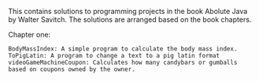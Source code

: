 This contains solutions to programming projects in the book Abolute Java by Walter Savitch. The solutions are arranged based on the book chapters.

Chapter one:

    BodyMassIndex: A simple program to calculate the body mass index.
    ToPigLatin: A program to change a text to a pig latin format
    videoGameMachineCoupon: Calculates how many candybars or gumballs based on coupons owned by the owner.